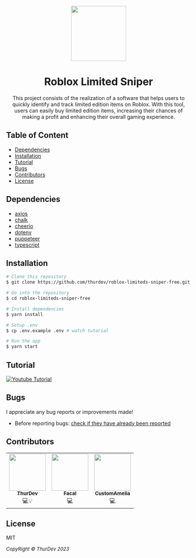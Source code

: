 <p align="center">
  <img src="https://i.imgur.com/ITtW8VJ.png" width=150px" align="center">
</p>
                                                                        
<h1 align="center">Roblox Limited Sniper </h1>
<p align="center">
This project consists of the realization of a software that helps users to quickly identify and track limited edition items on Roblox. With this tool, users can easily buy limited edition items, increasing their chances of making a profit and enhancing their overall gaming experience.
</p>

## Table of Content

- [Dependencies](#dependencies)
- [Installation](#installation)
- [Tutorial](#dependencies)
- [Bugs](#bugs)
- [Contributors](#contributors)
- [License](#license)

## Dependencies

- [axios](https://www.npmjs.com/package/axios)
- [chalk](https://www.npmjs.com/package/chalk)
- [cheerio](https://www.npmjs.com/package/cheerio)
- [dotenv](https://www.npmjs.com/package/dotenv)
- [puppeteer](https://www.npmjs.com/package/puppeteer)
- [typescript](https://www.npmjs.com/package/typescript)

## Installation

```bash
# Clone this repository
$ git clone https://github.com/thurdev/roblox-limiteds-sniper-free.git

# Go into the repository
$ cd roblox-limiteds-sniper-free

# Install dependencies
$ yarn install

# Setup .env
$ cp .env.example .env # watch tutorial

# Run the app
$ yarn start
```

## Tutorial

[![Youtube Tutorial](https://img.youtube.com/vi/JbDhmwVvf2o/0.jpg)](https://www.youtube.com/watch?v=JbDhmwVvf2o)

## Bugs

I appreciate any bug reports or improvements made!

- Before reporting bugs:
  [check if they have already been reported](https://github.com/thurdev/roblox-limiteds-sniper-free/issues)

## Contributors

<table align="center">
  <tr>
     <td align="center"><a href="https://github.com/thurdev"><img src="https://avatars0.githubusercontent.com/u/34294813?s=400&u=725e4548b484417d368e03fb7c619bd3cbd0f12f&v=4" width="100px;" alt=""/><br /><sub><b>ThurDev</b></sub></a><br /><a title="Code">💻💡</a></td>
        <td align="center"><a href="https://github.com/facalz"><img src="https://avatars.githubusercontent.com/u/47993154?s=120&v=4" width="100px;" alt=""/><br /><sub><b>Facal</b></sub></a><br /><a title="Code">💻</a></td>
        <td align="center"><a href="https://github.com/facalz"><img src="https://avatars.githubusercontent.com/u/66842247?v=4" width="100px;" alt=""/><br /><sub><b>CustomAmelia</b></sub></a><br /><a title="Code">💻</a></td>
  </tr>
</table>

## License

MIT

<i style='text-align: center;font-size: 13px;'>CopyRight © ThurDev 2023</i>

